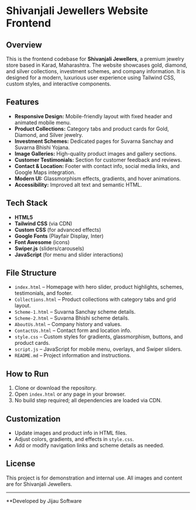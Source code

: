 # Shivanjali Jewellers Website Frontend

## Overview

This is the frontend codebase for **Shivanjali Jewellers**, a premium jewelry store based in Karad, Maharashtra. The website showcases gold, diamond, and silver collections, investment schemes, and company information. It is designed for a modern, luxurious user experience using Tailwind CSS, custom styles, and interactive components.

## Features

- **Responsive Design:** Mobile-friendly layout with fixed header and animated mobile menu.
- **Product Collections:** Category tabs and product cards for Gold, Diamond, and Silver jewelry.
- **Investment Schemes:** Dedicated pages for Suvarna Sanchay and Suvarna Bhishi Yojana.
- **Image Galleries:** High-quality product images and gallery sections.
- **Customer Testimonials:** Section for customer feedback and reviews.
- **Contact & Location:** Footer with contact info, social media links, and Google Maps integration.
- **Modern UI:** Glassmorphism effects, gradients, and hover animations.
- **Accessibility:** Improved alt text and semantic HTML.

## Tech Stack

- **HTML5**
- **Tailwind CSS** (via CDN)
- **Custom CSS** (for advanced effects)
- **Google Fonts** (Playfair Display, Inter)
- **Font Awesome** (icons)
- **Swiper.js** (sliders/carousels)
- **JavaScript** (for menu and slider interactions)

## File Structure

- `index.html` – Homepage with hero slider, product highlights, schemes, testimonials, and footer.
- `Collections.html` – Product collections with category tabs and grid layout.
- `Scheme-1.html` – Suvarna Sanchay scheme details.
- `Scheme-2.html` – Suvarna Bhishi scheme details.
- `AboutUs.html` – Company history and values.
- `ContactUs.html` – Contact form and location info.
- `style.css` – Custom styles for gradients, glassmorphism, buttons, and product cards.
- `script.js` – JavaScript for mobile menu, overlays, and Swiper sliders.
- `README.md` – Project information and instructions.

## How to Run

1. Clone or download the repository.
2. Open `index.html` or any page in your browser.
3. No build step required; all dependencies are loaded via CDN.

## Customization

- Update images and product info in HTML files.
- Adjust colors, gradients, and effects in `style.css`.
- Add or modify navigation links and scheme details as needed.

## License

This project is for demonstration and internal use. All images and content are for Shivanjali Jewellers.

---

**Developed by Jijau Software
